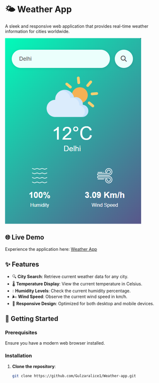 # 🌤️ Weather App

A sleek and responsive web application that provides real-time weather information for cities worldwide.

![Weather App Preview](images/ss.png) <!-- Replace with the actual path to your screenshot -->

## 🌐 Live Demo

Experience the application here: [Weather App](https://gulzaralice1.github.io/Weather-app/)

## ✨ Features

- 🔍 **City Search**: Retrieve current weather data for any city.
- 🌡️ **Temperature Display**: View the current temperature in Celsius.
- 💧 **Humidity Levels**: Check the current humidity percentage.
- 🌬️ **Wind Speed**: Observe the current wind speed in km/h.
- 📱 **Responsive Design**: Optimized for both desktop and mobile devices.

## 🚀 Getting Started

### Prerequisites

Ensure you have a modern web browser installed.

### Installation

1. **Clone the repository**:

   ```bash
   git clone https://github.com/Gulzaralice1/Weather-app.git
